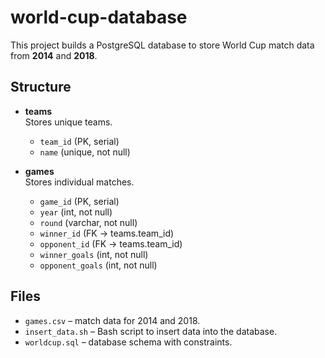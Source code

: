 # world-cup-database

This project builds a PostgreSQL database to store World Cup match data from **2014** and **2018**.

## Structure

- **teams**  
  Stores unique teams.  
  - `team_id` (PK, serial)  
  - `name` (unique, not null)  

- **games**  
  Stores individual matches.  
  - `game_id` (PK, serial)  
  - `year` (int, not null)  
  - `round` (varchar, not null)  
  - `winner_id` (FK → teams.team_id)  
  - `opponent_id` (FK → teams.team_id)  
  - `winner_goals` (int, not null)  
  - `opponent_goals` (int, not null)  

## Files

- `games.csv` – match data for 2014 and 2018.  
- `insert_data.sh` – Bash script to insert data into the database.  
- `worldcup.sql` – database schema with constraints.  
